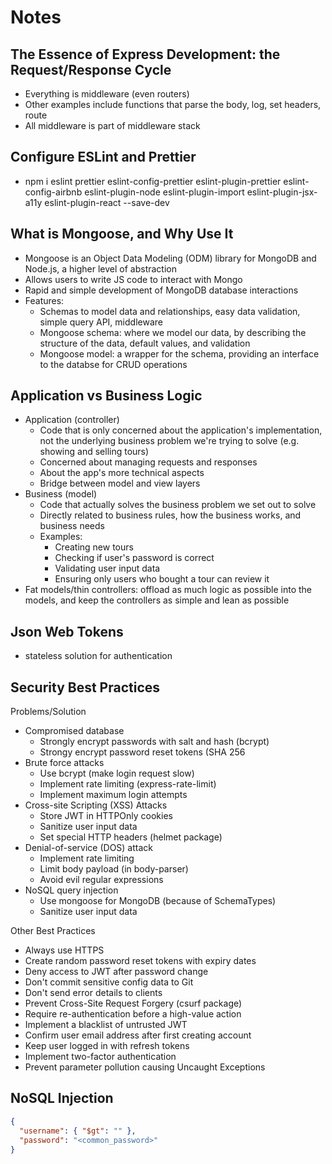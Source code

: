 # Notes

## The Essence of Express Development: the Request/Response Cycle

- Everything is middleware (even routers)
- Other examples include functions that parse the body, log, set headers, route
- All middleware is part of middleware stack

## Configure ESLint and Prettier

- npm i eslint prettier eslint-config-prettier eslint-plugin-prettier eslint-config-airbnb eslint-plugin-node eslint-plugin-import eslint-plugin-jsx-a11y eslint-plugin-react --save-dev

## What is Mongoose, and Why Use It

- Mongoose is an Object Data Modeling (ODM) library for MongoDB and Node.js, a higher level of abstraction
- Allows users to write JS code to interact with Mongo
- Rapid and simple development of MongoDB database interactions
- Features:
  - Schemas to model data and relationships, easy data validation, simple query API, middleware
  - Mongoose schema: where we model our data, by describing the structure of the data, default values, and validation
  - Mongoose model: a wrapper for the schema, providing an interface to the databse for CRUD operations

## Application vs Business Logic

- Application (controller)
  - Code that is only concerned about the application's implementation, not the underlying business problem we're trying to solve (e.g. showing and selling tours)
  - Concerned about managing requests and responses
  - About the app's more technical aspects
  - Bridge between model and view layers
- Business (model)
  - Code that actually solves the business problem we set out to solve
  - Directly related to business rules, how the business works, and business needs
  - Examples:
    - Creating new tours
    - Checking if user's password is correct
    - Validating user input data
    - Ensuring only users who bought a tour can review it
- Fat models/thin controllers: offload as much logic as possible into the models, and keep the controllers as simple and lean as possible

## Json Web Tokens

- stateless solution for authentication

## Security Best Practices

Problems/Solution

- Compromised database
  - Strongly encrypt passwords with salt and hash (bcrypt)
  - Strongy encrypt password reset tokens (SHA 256
- Brute force attacks
  - Use bcrypt (make login request slow)
  - Implement rate limiting (express-rate-limit)
  - Implement maximum login attempts
- Cross-site Scripting (XSS) Attacks
  - Store JWT in HTTPOnly cookies
  - Sanitize user input data
  - Set special HTTP headers (helmet package)
- Denial-of-service (DOS) attack
  - Implement rate limiting
  - Limit body payload (in body-parser)
  - Avoid evil regular expressions
- NoSQL query injection
  - Use mongoose for MongoDB (because of SchemaTypes)
  - Sanitize user input data

Other Best Practices

- Always use HTTPS
- Create random password reset tokens with expiry dates
- Deny access to JWT after password change
- Don't commit sensitive config data to Git
- Don't send error details to clients
- Prevent Cross-Site Request Forgery (csurf package)
- Require re-authentication before a high-value action
- Implement a blacklist of untrusted JWT
- Confirm user email address after first creating account
- Keep user logged in with refresh tokens
- Implement two-factor authentication
- Prevent parameter pollution causing Uncaught Exceptions

## NoSQL Injection

```json
{
  "username": { "$gt": "" },
  "password": "<common_password>"
}
```
